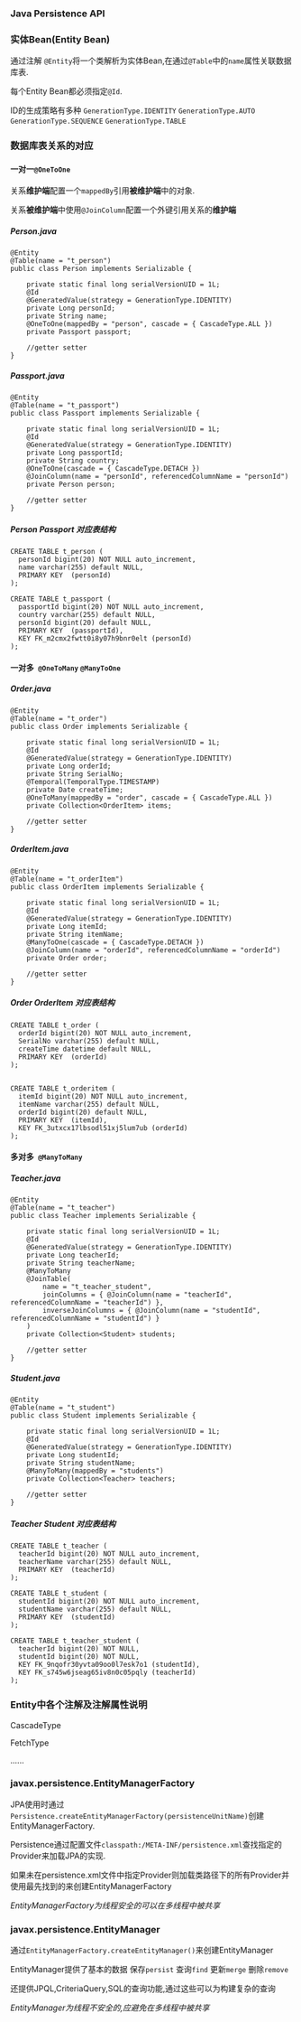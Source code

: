 ### Java Persistence API

### 实体Bean(Entity Bean) 

通过注解 `@Entity`将一个类解析为实体Bean,在通过`@Table`中的`name`属性关联数据库表.

每个Entity Bean都必须指定`@Id`.

ID的生成策略有多种 `GenerationType.IDENTITY` `GenerationType.AUTO` `GenerationType.SEQUENCE` `GenerationType.TABLE` 

### 数据库表关系的对应

#### 一对一`@OneToOne`

关系<strong>维护端</strong>配置一个`mappedBy`引用<strong>被维护端</strong>中的对象.

关系<strong>被维护端</strong>中使用`@JoinColumn`配置一个外键引用关系的<strong>维护端</strong>

##### Person.java

	@Entity
	@Table(name = "t_person")
	public class Person implements Serializable {
	
		private static final long serialVersionUID = 1L;
		@Id
		@GeneratedValue(strategy = GenerationType.IDENTITY)
		private Long personId;
		private String name;
		@OneToOne(mappedBy = "person", cascade = { CascadeType.ALL })
		private Passport passport;
		
		//getter setter
	}

##### Passport.java

	@Entity
	@Table(name = "t_passport")
	public class Passport implements Serializable {
	
		private static final long serialVersionUID = 1L;
		@Id
		@GeneratedValue(strategy = GenerationType.IDENTITY)
		private Long passportId;
		private String country;
		@OneToOne(cascade = { CascadeType.DETACH })
		@JoinColumn(name = "personId", referencedColumnName = "personId")
		private Person person;
		
		//getter setter
	}

##### Person Passport 对应表结构
	
	CREATE TABLE t_person (
	  personId bigint(20) NOT NULL auto_increment,
	  name varchar(255) default NULL,
	  PRIMARY KEY  (personId)
	);
	
	CREATE TABLE t_passport (
	  passportId bigint(20) NOT NULL auto_increment,
	  country varchar(255) default NULL,
	  personId bigint(20) default NULL,
	  PRIMARY KEY  (passportId),
	  KEY FK_m2cmx2fwtt0i8y07h9bnr0elt (personId)
	);

#### 一对多` @OneToMany` `@ManyToOne`

##### Order.java

	@Entity
	@Table(name = "t_order")
	public class Order implements Serializable {
	
		private static final long serialVersionUID = 1L;
		@Id
		@GeneratedValue(strategy = GenerationType.IDENTITY)
		private Long orderId;
		private String SerialNo;
		@Temporal(TemporalType.TIMESTAMP)
		private Date createTime;
		@OneToMany(mappedBy = "order", cascade = { CascadeType.ALL })
		private Collection<OrderItem> items;
		
		//getter setter
	}
	
##### OrderItem.java

	@Entity
	@Table(name = "t_orderItem")
	public class OrderItem implements Serializable {
	
		private static final long serialVersionUID = 1L;
		@Id
		@GeneratedValue(strategy = GenerationType.IDENTITY)
		private Long itemId;
		private String itemName;
		@ManyToOne(cascade = { CascadeType.DETACH })
		@JoinColumn(name = "orderId", referencedColumnName = "orderId")
		private Order order;
		
		//getter setter
	}		
	
##### Order OrderItem 对应表结构

	CREATE TABLE t_order (
	  orderId bigint(20) NOT NULL auto_increment,
	  SerialNo varchar(255) default NULL,
	  createTime datetime default NULL,
	  PRIMARY KEY  (orderId)
	);
	
	
	CREATE TABLE t_orderitem (
	  itemId bigint(20) NOT NULL auto_increment,
	  itemName varchar(255) default NULL,
	  orderId bigint(20) default NULL,
	  PRIMARY KEY  (itemId),
	  KEY FK_3utxcx17lbsodl51xj5lum7ub (orderId)
	);	
	
#### 多对多` @ManyToMany`

##### Teacher.java

	@Entity
	@Table(name = "t_teacher")
	public class Teacher implements Serializable {
	
		private static final long serialVersionUID = 1L;
		@Id
		@GeneratedValue(strategy = GenerationType.IDENTITY)
		private Long teacherId;
		private String teacherName;
		@ManyToMany
		@JoinTable(
			name = "t_teacher_student", 
			joinColumns = { @JoinColumn(name = "teacherId", referencedColumnName = "teacherId") }, 
			inverseJoinColumns = { @JoinColumn(name = "studentId", referencedColumnName = "studentId") }
		)
		private Collection<Student> students;
	
		//getter setter
	}	

##### Student.java

	@Entity
	@Table(name = "t_student")
	public class Student implements Serializable {
	
		private static final long serialVersionUID = 1L;
		@Id
		@GeneratedValue(strategy = GenerationType.IDENTITY)
		private Long studentId;
		private String studentName;
		@ManyToMany(mappedBy = "students")
		private Collection<Teacher> teachers;
		
		//getter setter
	}
	
##### Teacher Student 对应表结构

	CREATE TABLE t_teacher (
	  teacherId bigint(20) NOT NULL auto_increment,
	  teacherName varchar(255) default NULL,
	  PRIMARY KEY  (teacherId)
	);
	
	CREATE TABLE t_student (
	  studentId bigint(20) NOT NULL auto_increment,
	  studentName varchar(255) default NULL,
	  PRIMARY KEY  (studentId)
	);
	
	CREATE TABLE t_teacher_student (
	  teacherId bigint(20) NOT NULL,
	  studentId bigint(20) NOT NULL,
	  KEY FK_9nqofr30yvta09oo0l7esk7o1 (studentId),
	  KEY FK_s745w6jseag65iv8n0c05pqly (teacherId)
	);	

### Entity中各个注解及注解属性说明

CascadeType

FetchType

......

### javax.persistence.EntityManagerFactory

JPA使用时通过`Persistence.createEntityManagerFactory(persistenceUnitName)`创建EntityManagerFactory. 

Persistence通过配置文件`classpath:/META-INF/persistence.xml`查找指定的Provider来加载JPA的实现.

如果未在persistence.xml文件中指定Provider则加载类路径下的所有Provider并使用最先找到的来创建EntityManagerFactory

<i>EntityManagerFactory为线程安全的可以在多线程中被共享</i>

### javax.persistence.EntityManager

通过`EntityManagerFactory.createEntityManager()`来创建EntityManager

EntityManager提供了基本的数据 保存`persist` 查询`find` 更新`merge` 删除`remove`

还提供JPQL,CriteriaQuery,SQL的查询功能,通过这些可以为构建复杂的查询

<i>EntityManager为线程不安全的,应避免在多线程中被共享</i>
